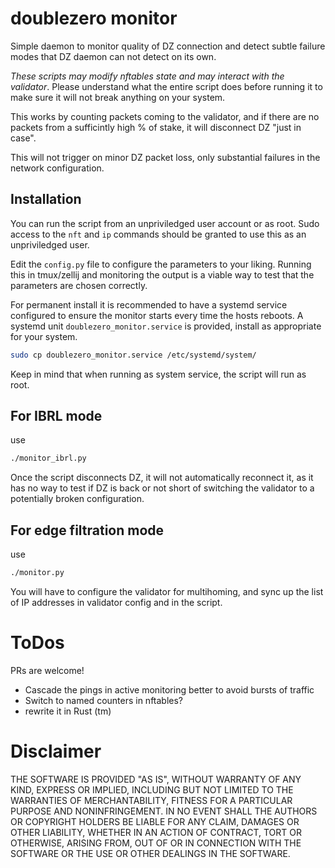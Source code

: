 # doublezero monitor

Simple daemon to monitor quality of DZ connection and detect subtle failure modes that
DZ daemon can not detect on its own.

*These scripts may modify nftables state and may interact with the validator*.
Please understand what the entire script does before running it to make sure it will not break
anything on your system.

This works by counting packets coming to the validator, and if there are no packets
from a sufficintly high % of stake, it will disconnect DZ "just in case".

This will not trigger on minor DZ packet loss, only substantial failures in the network configuration.


## Installation

You can run the script from an unpriviledged user account or as root.
Sudo access to the `nft` and `ip` commands should be granted to use this as an
unpriviledged user.

Edit the `config.py` file to configure the parameters to your liking.
Running this in tmux/zellij and monitoring the output
is a viable way to test that the parameters are chosen correctly.

For permanent install it is recommended to have a systemd service configured to
ensure the monitor starts every time the hosts reboots.
A systemd unit `doublezero_monitor.service` is provided, install as appropriate for your system.
```bash
sudo cp doublezero_monitor.service /etc/systemd/system/
```

Keep in mind that when running as system service, the script will run as root.


## For IBRL mode

use
```bash
./monitor_ibrl.py
```
Once the script disconnects DZ, it will not automatically reconnect it, as it has no way to test if
DZ is back or not short of switching the validator to a potentially broken configuration.

## For edge filtration mode

use
```bash
./monitor.py
```
You will have to configure the validator for multihoming, and sync up the list of IP addresses in validator config and in the script.

# ToDos
PRs are welcome!
* Cascade the pings in active monitoring better to avoid bursts of traffic
* Switch to named counters in nftables?
* rewrite it in Rust (tm)

# Disclaimer

THE SOFTWARE IS PROVIDED "AS IS", WITHOUT WARRANTY OF ANY KIND, EXPRESS OR
IMPLIED, INCLUDING BUT NOT LIMITED TO THE WARRANTIES OF MERCHANTABILITY,
FITNESS FOR A PARTICULAR PURPOSE AND NONINFRINGEMENT. IN NO EVENT SHALL THE
AUTHORS OR COPYRIGHT HOLDERS BE LIABLE FOR ANY CLAIM, DAMAGES OR OTHER
LIABILITY, WHETHER IN AN ACTION OF CONTRACT, TORT OR OTHERWISE, ARISING FROM,
OUT OF OR IN CONNECTION WITH THE SOFTWARE OR THE USE OR OTHER DEALINGS IN THE
SOFTWARE.
